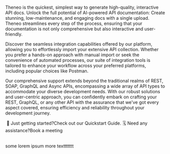 Theneo is the quickest, simplest way to generate high-quality, interactive API docs. Unlock the full potential of AI-powered API documentation: Create stunning, low-maintenance, and engaging docs with a single upload. Theneo streamlines every step of the process, ensuring that your documentation is not only comprehensive but also interactive and user-friendly.

Discover the seamless integration capabilities offered by our platform, allowing you to effortlessly import your extensive API collection. Whether you prefer a hands-on approach with manual import or seek the convenience of automated processes, our suite of integration tools is tailored to enhance your workflow across your preferred platforms, including popular choices like Postman.

Our comprehensive support extends beyond the traditional realms of REST, SOAP, GraphQL and Async APIs, encompassing a wide array of API types to accommodate your diverse development needs. With our robust solutions and user-centric approach, you can confidently embark on crafting your REST, GraphQL, or any other API with the assurance that we've got every aspect covered, ensuring efficiency and reliability throughout your development journey.

<Image url="https://theneo-prod-public.s3.us-east-1.amazonaws.com/9f9ccf29-34a5-4441-88d3-3b40b7d4cb97.png" alt="" title="" attributes='{"width":"1456px","height":"819px"}'/>

<Table style="width:100%;min-width:100%" colSizes='["auto","auto"]' isHeaderAdded='true' tableHeader='["Title","Description"]'>
  <table-row>
    <table-cell>🚀 Just getting started?Check out our Quickstart Guide.</table-cell>
    <table-cell>🗓️ Need any assistance?Book a meeting</table-cell>
  </table-row>
</Table>

some lorem ipsum more texttttttt
